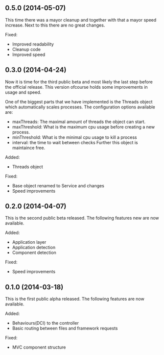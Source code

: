 ## 0.5.0 (2014-05-07)

This time there was a mayor cleanup and together with that a mayor speed increase. 
Next to this there are no great changes.

Fixed:
- Improved readability
- Cleanup code
- Improved speed

## 0.3.0 (2014-04-24)

Now it is time for the third public beta and most likely the last step before the official release. 
This version ofcourse holds some improvements in usage and speed.

One of the biggest parts that we have implemented is the Threads object which automatically scales processes. 
The configuration options available are:

- maxThreads: The maximal amount of threads the object can start.
- maxThreshold: What is the maximum cpu usage before creating a new process.
- minThreshold: What is the minimal cpu usage to kill a process
- interval: the time to wait between checks
Further this object is maintaince free.

Added:
- Threads object

Fixed:
- Base object renamed to Service and changes
- Speed improvements

## 0.2.0 (2014-04-07)

This is the second public beta released. 
The following features new are now available.

Added:
- Application layer
- Application detection
- Component detection

Fixed:
- Speed improvements

## 0.1.0 (2014-03-18)

This is the first public alpha released. 
The following features are now available.

Added:
- Behaviours(DCI) to the controller
- Basic routing between files and framework requests

Fixed:
- MVC component structure